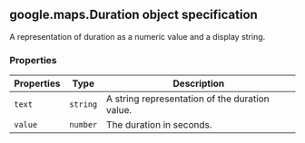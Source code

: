 <h2 id="Duration">
google.maps.Duration
object specification
</h2><p>A representation of duration as a numeric value and a display string.</p><h3>Properties</h3><table summary="interface Duration - Properties" width="100%">
<thead>
<tr><th>Properties</th>
<th>Type</th>
<th>Description</th>
</tr></thead>
<tbody>
<tr>
<td><code>text</code></td>
<td><code>string</code></td>
<td>A string representation of the duration value.</td>
</tr>
<tr>
<td><code>value</code></td>
<td><code>number</code></td>
<td>The duration in seconds.</td>
</tr>
</tbody>
</table>